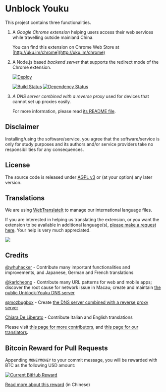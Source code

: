 # Unblock Youku

This project contains three functionalities.

1. A _Google Chrome extension_ helping users access their web services while travelling outside mainland China.
 
   You can find this extension on Chrome Web Store at [http://uku.im/chrome](http://uku.im/chrome)

2. A Node.js based _backend server_ that supports the redirect mode of the Chrome extension.

   [![Deploy](https://www.herokucdn.com/deploy/button.png)](https://heroku.com/deploy)

   [![Build Status](https://secure.travis-ci.org/zhuzhuor/Unblock-Youku.png?branch=master)](https://travis-ci.org/zhuzhuor/Unblock-Youku) [![Dependency Status](https://gemnasium.com/zhuzhuor/Unblock-Youku.png)](https://gemnasium.com/zhuzhuor/Unblock-Youku)

3. _A DNS server combined with a reverse proxy_ used for devices that cannot set up proxies easily.

   For more information, please read [its README file](https://github.com/zhuzhuor/Unblock-Youku/tree/master/dns-reverse-proxy).


## Disclaimer

Installing/using the software/service, you agree that the software/service is only for study purposes and its authors and/or service providers take no responsibilities for any consequences.

## License

The source code is released under [AGPL v3](http://www.gnu.org/licenses/agpl-3.0.html) or (at your option) any later version.

## Translations

We are using [WebTranslateIt](https://webtranslateit.com/en/projects/4902-Unblock-Youku) to manage our international language files.

If you are interested in helping us translating the extension, or you want the extension to be available in additional language(s), [please make a request here](https://webtranslateit.com/en/projects/4902-Unblock-Youku/invitation_request). Your help is very much appreciated.

[![](https://webtranslateit.com/api/projects/5c5f1fc9841ce33c4e5ec608b59aeecc3bff1511/charts.png)](https://webtranslateit.com/en/projects/4902-Unblock-Youku)

## Credits

[@whuhacker](https://github.com/whuhacker) - Contribute many important functionalities and improvements, and Japanese, German and French translations

[@karlcheong](https://github.com/karlcheong) - Contribute many URL patterns for web and mobile apps; discover the root cause for network issue in Macau; create and maintain [the public Unblock-Youku DNS server](http://uku.im/dns)

[@mozbugbox](https://github.com/mozbugbox) - Create [the DNS server combined with a reverse proxy server](https://github.com/zhuzhuor/Unblock-Youku/tree/master/dns-reverse-proxy)

[Chiara De Liberato](http://www.chiaradeliberato.it/) - Contribute Italian and English translations

Please visit [this page for more contributors](http://uku.im/contributors), and [this page for our translators](http://uku.im/translators).

## Bitcoin Reward for Pull Requests

Appending `MONEYMONEY` to your commit message, you will be rewarded with BTC as the following USD amount:

[![Current BitHub Reward](https://ubuku-bitbot.herokuapp.com/v1/status/payment/commit)](https://github.com/zhuzhuor/Unblock-Youku/issues/238)

[Read more about this reward](https://github.com/zhuzhuor/Unblock-Youku/issues/238) (in Chinese)
